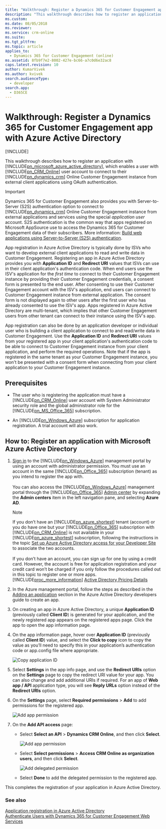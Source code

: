 ```yaml
---
title: "Walkthrough: Register a Dynamics 365 for Customer Engagement app with Azure Active Directory (Developer Guide for Dynamics 365 for Customer Engagement apps)| MicrosoftDocs"
description: "This walkthrough describes how to register an application with Azure Active Directory so that it can connect to the Dynamics 365 for Customer Engagement Online instance, authenticate using OAuth, and access the web services"
ms.custom: 
ms.date: 08/05/2018
ms.reviewer: 
ms.service: crm-online
ms.suite: 
ms.tgt_pltfrm: 
ms.topic: article
applies_to: 
  - Dynamics 365 for Customer Engagement (online)
ms.assetid: 8fb9f7e2-8002-427e-bc66-a7c0d6e32ac8
caps.latest.revision: 10
author: KumarVivek    
ms.author: kvivek
search.audienceType: 
  - developer
search.app: 
  - D365CE
---
```

# Walkthrough: Register a Dynamics 365 for Customer Engagement app with Azure Active Directory

[!INCLUDE[](../includes/cc_applies_to_update_9_0_0.md)]

This walkthrough describes how to register an application with [!INCLUDE[pn_microsoft_azure_active_directory](../includes/pn-microsoft-azure-active-directory.md)], which enables a user with [!INCLUDE[pn_CRM_Online](../includes/pn-crm-online.md)] user account to connect to their [!INCLUDE[pn_dynamics_crm](../includes/pn-dynamics-crm.md)] Online Customer Engagement instance from external client applications using OAuth authentication.

> [!IMPORTANT]
> Dynamics 365 for Customer Engagement also provides you with Server-to-Server (S2S) authentication option to connect to [!INCLUDE[pn_dynamics_crm](../includes/pn-dynamics-crm.md)] Online Customer Engagement instance from external applications and services using the special *application user* account. S2S authentication is the common way that apps registered on Microsoft AppSource use to access the Dynamics 365 for Customer Engagement data of their subscribers. More information: [Build web applications using Server-to-Server (S2S) authentication](build-web-applications-server-server-s2s-authentication.md).

App registration in Azure Active Directory is typically done by ISVs who want to develop external client applications to read and write data in Customer Engagement. Registering an app in Azure Active Directory provides you with **Application ID** and **Redirect URI** values that ISVs can use in their client application's authentication code. When end users use the ISV's application for the *first time* to connect to their Customer Engagement instance by providing their Customer Engagement credentials, a consent form is presented to the end user. After consenting to use their Customer Engagement account with the ISV's application, end users can connect to Customer Engagement instance from external application. The consent form is not displayed again to other users after the first user who has already consented to use the ISV's app. Apps registered in Azure Active Directory are multi-tenant, which implies that other Customer Engagement users from other tenant can connect to their instance using the ISV's app. 

App registration can also be done by an application developer or individual user who is building a client application to connect to and read/write data in Customer Engagement. Use the **Application ID** and **Redirect URI** values from your registered app in your client application's authentication code to be able to connect to Customer Engagement instance from your client application, and perform the required operations. Note that if the app is registered in the same tenant as your Customer Engagement instance, you won't be presented with a consent form when connecting from your client application to your Customer Engagement instance.



## Prerequisites  
<!--- **For an on-premises or Internet-facing deployment (IFD)**:  
  
    -   The server must be configured to use claims authentication and have OAuth authentication enabled.  
  
    -   A Microsoft [!INCLUDE[pn_Windows_Azure](../includes/pn-windows-azure.md)] subscription for application registration. A trial account will also work.  
  
- **For a [!INCLUDE[pn_CRM_Online](../includes/pn-crm-online.md)] deployment**:-->  
  
- The user who is registering the application must have a [!INCLUDE[pn_CRM_Online](../includes/pn-crm-online.md)] user account with System Administrator security role and the global administrator role for the [!INCLUDE[pn_MS_Office_365](../includes/pn-ms-office-365.md)] subscription.  
  
- An [!INCLUDE[pn_Windows_Azure](../includes/pn-windows-azure.md)] subscription for application registration. A trial account will also work.  
  
  <!--For either deployment type, you must know the redirect URL for your application. Instructions for finding that URL are provided in the section named [Obtain the redirect URI](walkthrough-register-app-active-directory.md#bkmk_redirect).-->  
    
<a name="bkmk_online"></a>   
## How to: Register an application with Microsoft Azure Active Directory  
  
1. [Sign in](http://manage.windowsazure.com) to the [!INCLUDE[pn_Windows_Azure](../includes/pn-windows-azure.md)] management portal by using an account with administrator permission. You must use an account in the same [!INCLUDE[pn_Office_365](../includes/pn-office-365.md)] subscription (tenant) as you intend to register the app with.<br><br> You can also access the [!INCLUDE[pn_Windows_Azure](../includes/pn-windows-azure.md)] management portal through the [!INCLUDE[pn_Office_365](../includes/pn-office-365.md)] [Admin center](https://portal.office.com/adminportal) by expanding the **Admin centers** item in the left navigation pane, and selecting **Azure AD**.  
  
   > [!NOTE]
   > If you don’t have an [!INCLUDE[pn_azure_shortest](../includes/pn-azure-shortest.md)] tenant (account) or you do have one but your [!INCLUDE[pn_Office_365](../includes/pn-office-365.md)] subscription with [!INCLUDE[pn_CRM_Online](../includes/pn-crm-online.md)] is not available in your [!INCLUDE[pn_azure_shortest](../includes/pn-azure-shortest.md)] subscription, following the instructions in the topic [Set up Azure Active Directory access for your Developer Site](https://msdn.microsoft.com/office/office365/HowTo/setup-development-environment) to associate the two accounts.<br><br> If you don’t have an account, you can sign up for one by using a credit card. However, the account is free for application registration and your credit card won’t be charged if you only follow the procedures called out in this topic to register one or more apps. [!INCLUDE[proc_more_information](../includes/proc-more-information.md)] [Active Directory Pricing Details](http://azure.microsoft.com/pricing/details/active-directory/)  
  
2. In the Azure management portal, follow the steps as described in the [Adding an application](https://docs.microsoft.com/azure/active-directory/develop/active-directory-integrating-applications#adding-an-application) section in the Azure Active Directory developers guide to create an app. 
  
3. On creating an app in Azure Active Directory, a unique **Application ID** (previously called **Client ID**) is generated for your application, and the newly registered app appears on the registered apps page. Click the app to open the app information page.

4. On the app information page, hover over **Application ID** (previously called **Client ID**) value, and select the **Click to copy** icon to copy the value as you’ll need to specify this in your application’s authentication code or app.config file where appropriate.

    ![Copy application ID](media/Azure-copy-app-id.png "Copy application ID")
  
5. Select **Settings** in the app info page, and use the **Redirect URIs** option on the **Settings** page to copy the redirect URI value for your app. You can also change and add additional URIs if required. For an app of **Web app / API** application type, you will see **Reply URLs** option instead of the **Redirect URIs** option.

6. On the **Settings** page, select **Required permissions** > **Add** to add permissions for the registered app.

    ![Add app permission](media/Azure-add-app-permission.png "Add app permission")
  
7. On the **Add API access** page:
    - Select **Select an API** > **Dynamics CRM Online**, and then click **Select**.

      ![Add app permission](media/Azure-add-api-access.png "Add app permission")  
   
    - Select **Select permissions** > **Access CRM Online as organization users**, and then click **Select**.
  
      ![Add delegated permission](media/azure-add-permission.PNG "Add delegated permission")  

    - Select **Done** to add the delegated permission to the registered app.

This completes the registration of your application in Azure Active Directory.
       
  
<!--### Register an application with AD FS  
  
-   If you’re federating users between an [!INCLUDE[pn_ifd_short](../includes/pn-ifd-short.md)] server and [!INCLUDE[pn_CRM_Online](../includes/pn-crm-online.md)], and you want to use the app with either server, you must register the application with both [!INCLUDE[pn_CRM_Online](../includes/pn-crm-online.md)] and [!INCLUDE[pn_Active_Dir_Fed_Svcs_AD_FS](../includes/pn-active-dir-fed-svcs-ad-fs.md)] on the [!INCLUDE[pn_ifd_short](../includes/pn-ifd-short.md)] server. Follow the steps provided in this topic. Your [!INCLUDE[pn_ifd_short](../includes/pn-ifd-short.md)] server must be running [!INCLUDE[pn_windows_server_2012_r2](../includes/pn-windows-server-2012-r2.md)].-->  
  
### See also  
 [Application registration in Azure Active Directory](https://docs.microsoft.com/azure/active-directory/develop/active-directory-integrating-applications)    
 [Authenticate Users with Dynamics 365 for Customer Engagement Web Services](authenticate-users.md)

